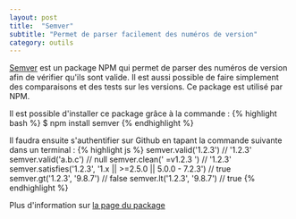 ```yaml
---
layout: post
title:  "Semver"
subtitle: "Permet de parser facilement des numéros de version"
category: outils
---
```


[Semver][semver] est un package NPM qui permet de parser des numéros de
version afin de vérifier qu'ils sont valide. Il est aussi possible de
faire simplement des comparaisons et des tests sur les versions. Ce
package est utilisé par NPM. 

Il est possible d'installer ce package grâce à la commande :
{% highlight bash %}
$ npm install semver
{% endhighlight %}

Il faudra ensuite s'authentifier sur Github en tapant la commande
suivante dans un terminal :
{% highlight js %}
semver.valid('1.2.3') // '1.2.3'
semver.valid('a.b.c') // null
semver.clean('  =v1.2.3   ') // '1.2.3'
semver.satisfies('1.2.3', '1.x || >=2.5.0 || 5.0.0 - 7.2.3') // true
semver.gt('1.2.3', '9.8.7') // false
semver.lt('1.2.3', '9.8.7') // true
{% endhighlight %}

Plus d'information sur [la page du package][semver]


[semver]: https://github.com/isaacs/node-semver
